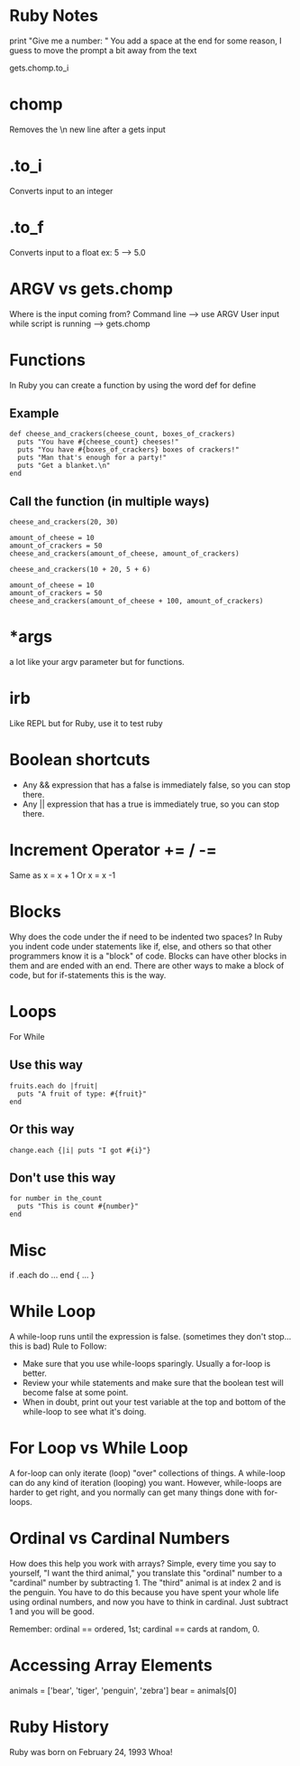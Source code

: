 # Ruby Notes

print "Give me a number: "
You add a space at the end for some reason, I guess to move the prompt a bit away from the text

gets.chomp.to_i

# chomp

Removes the \n new line after a gets input

# .to_i

Converts input to an integer

# .to_f

Converts input to a float
ex: 5 --> 5.0

# ARGV vs gets.chomp

Where is the input coming from?
Command line --> use ARGV
User input while script is running --> gets.chomp

# Functions

In Ruby you can create a function by using the word def for define

## Example

```
def cheese_and_crackers(cheese_count, boxes_of_crackers)
  puts "You have #{cheese_count} cheeses!"
  puts "You have #{boxes_of_crackers} boxes of crackers!"
  puts "Man that's enough for a party!"
  puts "Get a blanket.\n"
end
```

## Call the function (in multiple ways)

```
cheese_and_crackers(20, 30)

amount_of_cheese = 10
amount_of_crackers = 50
cheese_and_crackers(amount_of_cheese, amount_of_crackers)

cheese_and_crackers(10 + 20, 5 + 6)

amount_of_cheese = 10
amount_of_crackers = 50
cheese_and_crackers(amount_of_cheese + 100, amount_of_crackers)
```

# \*args

a lot like your argv parameter but for functions.

# irb

Like REPL but for Ruby, use it to test ruby

# Boolean shortcuts

- Any && expression that has a false is immediately false, so you can stop there.
- Any || expression that has a true is immediately true, so you can stop there.

# Increment Operator += / -=

Same as x = x + 1
Or x = x -1

# Blocks

Why does the code under the if need to be indented two spaces?
In Ruby you indent code under statements like if, else, and others so that other programmers know it is a "block" of code.
Blocks can have other blocks in them and are ended with an end. There are other ways to make a block of code, but for if-statements this is the way.

# Loops

For
While

## Use this way

```
fruits.each do |fruit|
  puts "A fruit of type: #{fruit}"
end
```

## Or this way

```
change.each {|i| puts "I got #{i}"}
```

## Don't use this way

```
for number in the_count
  puts "This is count #{number}"
end
```

# Misc

if
.each
do ... end
{ ... }

# While Loop

A while-loop runs until the expression is false.
(sometimes they don't stop... this is bad)
Rule to Follow:

- Make sure that you use while-loops sparingly. Usually a for-loop is better.
- Review your while statements and make sure that the boolean test will become false at some point.
- When in doubt, print out your test variable at the top and bottom of the while-loop to see what it's doing.

# For Loop vs While Loop

A for-loop can only iterate (loop) "over" collections of things. A while-loop can do any kind of iteration (looping) you want. However, while-loops are harder to get right, and you normally can get many things done with for-loops.

# Ordinal vs Cardinal Numbers

How does this help you work with arrays? Simple, every time you say to yourself, "I want the third animal," you translate this "ordinal" number to a "cardinal" number by subtracting 1. The "third" animal is at index 2 and is the penguin. You have to do this because you have spent your whole life using ordinal numbers, and now you have to think in cardinal. Just subtract 1 and you will be good.

Remember: ordinal == ordered, 1st; cardinal == cards at random, 0.

# Accessing Array Elements

animals = ['bear', 'tiger', 'penguin', 'zebra']
bear = animals[0]

# Ruby History

Ruby was born on February 24, 1993
Whoa!
